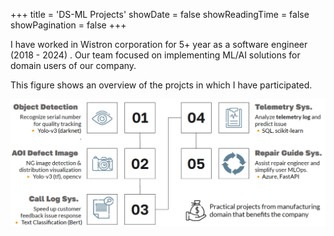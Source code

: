 +++
title = 'DS-ML Projects'
showDate = false
showReadingTime = false
showPagination = false
+++

I have worked in Wistron corporation for 5+ year as a software engineer (2018 - 2024) .
Our team focused on implementing ML/AI solutions for domain users of our company. 

This figure shows an overview of the projcts in which I have participated.

![projects](wistron_projects.png "AI/ML Projects <br> (Right click, Open Image in New Tab to view original-size image)")
